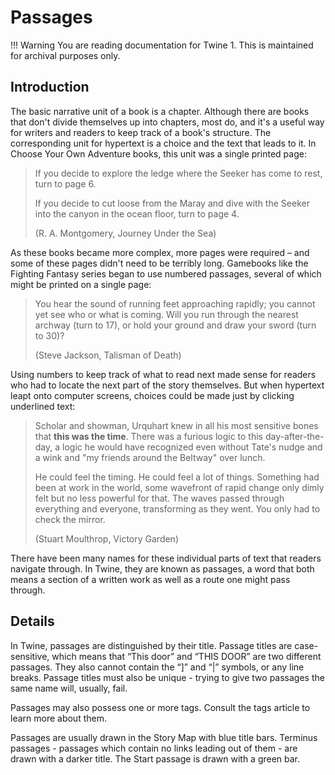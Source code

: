 # Passages

!!! Warning
    You are reading documentation for Twine 1. This is maintained for archival purposes only.

## Introduction

The basic narrative unit of a book is a chapter. Although there are books that don't divide themselves up into chapters, most do, and it's a useful way for writers and readers to keep track of a book's structure. The corresponding unit for hypertext is a choice and the text that leads to it. In Choose Your Own Adventure books, this unit was a single printed page:

> If you decide to explore the ledge where the Seeker has come to rest, turn to page 6.
>
> If you decide to cut loose from the Maray and dive with the Seeker into the canyon in the ocean floor, turn to page 4.
>
> (R. A. Montgomery, Journey Under the Sea)

As these books became more complex, more pages were required – and some of these pages didn't need to be terribly long. Gamebooks like the Fighting Fantasy series began to use numbered passages, several of which might be printed on a single page:

> You hear the sound of running feet approaching rapidly; you cannot yet see who or what is coming. Will you run through the nearest archway (turn to 17), or hold your ground and draw your sword (turn to 30)?
>
> (Steve Jackson, Talisman of Death)

Using numbers to keep track of what to read next made sense for readers who had to locate the next part of the story themselves. But when hypertext leapt onto computer screens, choices could be made just by clicking underlined text:

> Scholar and showman, Urquhart knew in all his most sensitive bones that __this was the time__. There was a furious logic to this day-after-the-day, a logic he would have recognized even without Tate's nudge and a wink and "my friends around the Beltway" over lunch.
>
> He could feel the timing. He could feel a lot of things. Something had been at work in the world, some wavefront of rapid change only dimly felt but no less powerful for that. The waves passed through everything and everyone, transforming as they went. You only had to check the mirror.
>
>(Stuart Moulthrop, Victory Garden)

There have been many names for these individual parts of text that readers navigate through. In Twine, they are known as passages, a word that both means a section of a written work as well as a route one might pass through.

## Details

In Twine, passages are distinguished by their title. Passage titles are case-sensitive, which means that “This door” and “THIS DOOR” are two different passages. They also cannot contain the “]” and “|” symbols, or any line breaks. Passage titles must also be unique - trying to give two passages the same name will, usually, fail.

Passages may also possess one or more tags. Consult the tags article to learn more about them.

Passages are usually drawn in the Story Map with blue title bars. Terminus passages - passages which contain no links leading out of them - are drawn with a darker title. The Start passage is drawn with a green bar.
